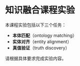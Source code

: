 # 知识融合课程实验

本课程实验包括以下三个任务：

* **本体匹配**（ontology matching）
* **实体对齐**（entity alignment）
* **真值验证**（truth discovery）

请根据具体要求完成实验内容。
